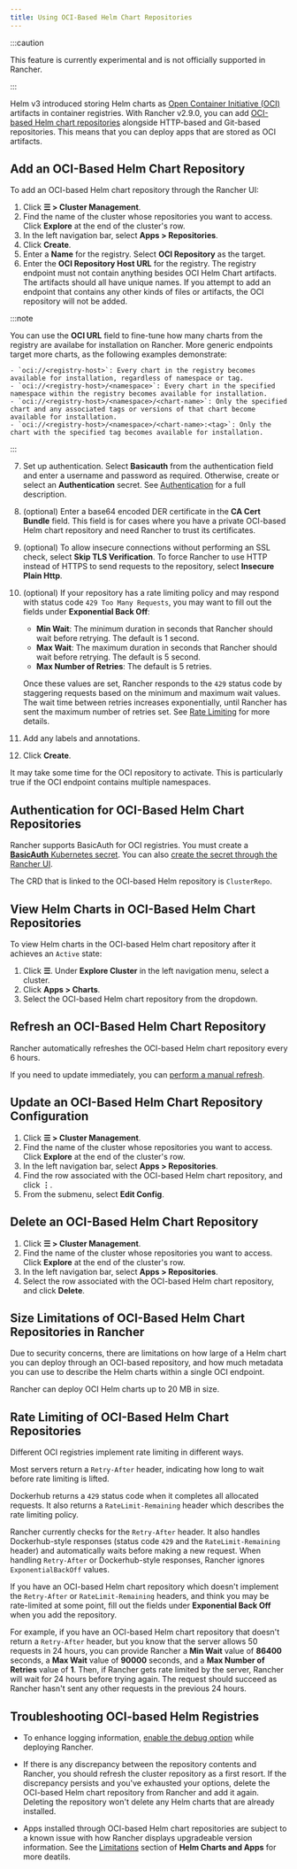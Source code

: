 ```yaml
---
title: Using OCI-Based Helm Chart Repositories
---
```


<head>
  <link rel="canonical" href="https://ranchermanager.docs.rancher.com/how-to-guides/new-user-guides/helm-charts-in-rancher/oci-registries"/>
</head>

:::caution

This feature is currently experimental and is not officially supported in Rancher.

:::

Helm v3 introduced storing Helm charts as [Open Container Initiative (OCI)](https://opencontainers.org/about/overview/) artifacts in container registries. With Rancher v2.9.0, you can add [OCI-based Helm chart repositories](https://helm.sh/docs/topics/registries/) alongside HTTP-based and Git-based repositories. This means that you can deploy apps that are stored as OCI artifacts.

## Add an OCI-Based Helm Chart Repository

To add an OCI-based Helm chart repository through the Rancher UI:

1. Click **☰ > Cluster Management**.
2. Find the name of the cluster whose repositories you want to access. Click **Explore** at the end of the cluster's row.
3. In the left navigation bar, select **Apps > Repositories**.
4. Click **Create**.
5. Enter a **Name** for the registry. Select **OCI Repository** as the target.
6. Enter the **OCI Repository Host URL** for the registry. The registry endpoint must not contain anything besides OCI Helm Chart artifacts. The artifacts should all have unique names. If you attempt to add an endpoint that contains any other kinds of files or artifacts, the OCI repository will not be added. 
  
  :::note
  
  You can use the **OCI URL** field to fine-tune how many charts from the registry are availabe for installation on Rancher. More generic endpoints target more charts, as the following examples demonstrate:

    - `oci://<registry-host>`: Every chart in the registry becomes available for installation, regardless of namespace or tag.
    - `oci://<registry-host>/<namespace>`: Every chart in the specified namespace within the registry becomes available for installation.
    - `oci://<registry-host>/<namespace>/<chart-name>`: Only the specified chart and any associated tags or versions of that chart become available for installation.
    - `oci://<registry-host>/<namespace>/<chart-name>:<tag>`: Only the chart with the specified tag becomes available for installation.
  
  :::

7. Set up authentication. Select **Basicauth** from the authentication field and enter a username and password as required. Otherwise, create or select an **Authentication** secret. See [Authentication](#authentication-for-oci-based-helm-chart-repositories) for a full description.
8. (optional) Enter a base64 encoded DER certificate in the **CA Cert Bundle** field. This field is for cases where you have a private OCI-based Helm chart repository and need Rancher to trust its certificates.   
9. (optional) To allow insecure connections without performing an SSL check, select **Skip TLS Verification**. To force Rancher to use HTTP instead of HTTPS to send requests to the repository, select **Insecure Plain Http**.
10. (optional) If your repository has a rate limiting policy and may respond with status code `429 Too Many Requests`, you may want to fill out the fields under **Exponential Back Off**:
    - **Min Wait**: The minimum duration in seconds that Rancher should wait before retrying. The default is 1 second.
    - **Max Wait**: The maximum duration in seconds that Rancher should wait before retrying. The default is 5 second.
    - **Max Number of Retries**: The default is 5 retries.

    Once these values are set, Rancher responds to the `429` status code by staggering requests based on the minimum and maximum wait values. The wait time between retries increases exponentially, until Rancher has sent the maximum number of retries set. See [Rate Limiting](#rate-limiting-of-oci-based-helm-chart-repositories) for more details.
11. Add any labels and annotations.
12. Click **Create**.

It may take some time for the OCI repository to activate. This is particularly true if the OCI endpoint contains multiple namespaces. 

## Authentication for OCI-Based Helm Chart Repositories

Rancher supports BasicAuth for OCI registries. You must create a [**BasicAuth** Kubernetes secret](https://kubernetes.io/docs/concepts/configuration/secret/#basic-authentication-secret). You can also [create the secret through the Rancher UI](../kubernetes-resources-setup/secrets.md). 


The CRD that is linked to the OCI-based Helm repository is `ClusterRepo`.

## View Helm Charts in OCI-Based Helm Chart Repositories

To view Helm charts in the OCI-based Helm chart repository after it achieves an `Active` state:

1. Click **☰**. Under **Explore Cluster** in the left navigation menu, select a cluster.
1. Click **Apps > Charts**.
1. Select the OCI-based Helm chart repository from the dropdown.

## Refresh an OCI-Based Helm Chart Repository

Rancher automatically refreshes the OCI-based Helm chart repository every 6 hours. 

If you need to update immediately, you can [perform a manual refresh](../helm-charts-in-rancher/helm-charts-in-rancher.md#refresh-chart-repositories).

## Update an OCI-Based Helm Chart Repository Configuration

1. Click **☰ > Cluster Management**.
1. Find the name of the cluster whose repositories you want to access. Click **Explore** at the end of the cluster's row.
1. In the left navigation bar, select **Apps > Repositories**.
1. Find the row associated with the OCI-based Helm chart repository, and click **⋮**.
1. From the submenu, select **Edit Config**.

## Delete an OCI-Based Helm Chart Repository

1. Click **☰ > Cluster Management**.
1. Find the name of the cluster whose repositories you want to access. Click **Explore** at the end of the cluster's row.
1. In the left navigation bar, select **Apps > Repositories**.
1. Select the row associated with the OCI-based Helm chart repository, and click **Delete**.

## Size Limitations of OCI-Based Helm Chart Repositories in Rancher

Due to security concerns, there are limitations on how large of a Helm chart you can deploy through an OCI-based repository, and how much metadata you can use to describe the Helm charts within a single OCI endpoint.

Rancher can deploy OCI Helm charts up to 20 MB in size.

## Rate Limiting of OCI-Based Helm Chart Repositories

Different OCI registries implement rate limiting in different ways. 

Most servers return a `Retry-After` header, indicating how long to wait before rate limiting is lifted. 

Dockerhub returns a `429` status code when it completes all allocated requests. It also returns a `RateLimit-Remaining` header which describes the rate limiting policy. 

Rancher currently checks for the `Retry-After` header. It also handles Dockerhub-style responses (status code `429` and the `RateLimit-Remaining` header) and automatically waits before making a new request. When handling `Retry-After` or Dockerhub-style responses, Rancher ignores `ExponentialBackOff` values. 

If you have an OCI-based Helm chart repository which doesn't implement the `Retry-After` or `RateLimit-Remaining` headers, and think you may be rate-limited at some point, fill out the fields under **Exponential Back Off** when you add the repository. 

For example, if you have an OCI-based Helm chart repository that doesn't return a `Retry-After` header, but you know that the server allows 50 requests in 24 hours, you can provide Rancher a **Min Wait** value of **86400** seconds, a **Max Wait** value of **90000** seconds, and a **Max Number of Retries** value of **1**. Then, if Rancher gets rate limited by the server, Rancher will wait for 24 hours before trying again. The request should succeed as Rancher hasn't sent any other requests in the previous 24 hours.

## Troubleshooting OCI-based Helm Registries

- To enhance logging information, [enable the debug option](../../../troubleshooting/other-troubleshooting-tips/logging.md#kubernetes-install) while deploying Rancher.

- If there is any discrepancy between the repository contents and Rancher, you should refresh the cluster repository as a first resort. If the discrepancy persists and you've exhausted your options, delete the OCI-based Helm chart repository from Rancher and add it again. Deleting the repository won't delete any Helm charts that are already installed.

- Apps installed through OCI-based Helm chart repositories are subject to a known issue with how Rancher displays upgradeable version information. See the [Limitations](./helm-charts-in-rancher.md#limitations) section of **Helm Charts and Apps** for more deatils.
